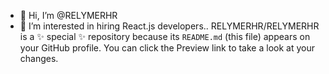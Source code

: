 - 👋 Hi, I’m @RELYMERHR
- 👀 I’m interested in hiring React.js developers..
RELYMERHR/RELYMERHR is a ✨ special ✨ repository because its `README.md` (this file) appears on your GitHub profile.
You can click the Preview link to take a look at your changes.
